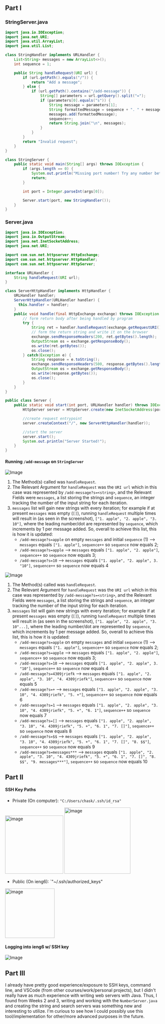 ## Part I
### StringServer.java
```java
import java.io.IOException;
import java.net.URI;
import java.util.ArrayList;
import java.util.List;

class StringHandler implements URLHandler {
    List<String> messages = new ArrayList<>();
    int sequence = 1;

    public String handleRequest(URI url) {
        if (url.getPath().equals("/")) {
            return "Add a message";
        } else {
            if (url.getPath().contains("/add-message")) {
                String[] parameters = url.getQuery().split("=");
                if (parameters[0].equals("s")) {
                    String message = parameters[1];
                    String formattedMessage = sequence + ". " + message;
                    messages.add(formattedMessage);
                    sequence++;
                    return String.join("\n", messages);
                }
            }
        }
        return "Invalid request";
    }
}

class StringServer {
    public static void main(String[] args) throws IOException {
        if (args.length == 0) {
            System.out.println("Missing port number! Try any number between 1024 to 49151");
            return;
        }

        int port = Integer.parseInt(args[0]);

        Server.start(port, new StringHandler());
    }
}
```

### Server.java
```java
import java.io.IOException;
import java.io.OutputStream;
import java.net.InetSocketAddress;
import java.net.URI;

import com.sun.net.httpserver.HttpExchange;
import com.sun.net.httpserver.HttpHandler;
import com.sun.net.httpserver.HttpServer;

interface URLHandler {
    String handleRequest(URI url);
}

class ServerHttpHandler implements HttpHandler {
    URLHandler handler;
    ServerHttpHandler(URLHandler handler) {
      this.handler = handler;
    }
    public void handle(final HttpExchange exchange) throws IOException {
        // form return body after being handled by program
        try {
            String ret = handler.handleRequest(exchange.getRequestURI());
            // form the return string and write it on the browser
            exchange.sendResponseHeaders(200, ret.getBytes().length);
            OutputStream os = exchange.getResponseBody();
            os.write(ret.getBytes());
            os.close();
        } catch(Exception e) {
            String response = e.toString();
            exchange.sendResponseHeaders(500, response.getBytes().length);
            OutputStream os = exchange.getResponseBody();
            os.write(response.getBytes());
            os.close();
        }
    }
}

public class Server {
    public static void start(int port, URLHandler handler) throws IOException {
        HttpServer server = HttpServer.create(new InetSocketAddress(port), 0);

        //create request entrypoint
        server.createContext("/", new ServerHttpHandler(handler));

        //start the server
        server.start();
        System.out.println("Server Started!");
    }
}
```

#### Running `/add-message` on `StringServer`
![Image](https://github-production-user-asset-6210df.s3.amazonaws.com/84103589/277199191-fc915ff2-cf1c-40ba-b61e-29a75108ab45.png)
1. The Method(s) called was `handleRequest`.
2. The Relevant Argument for `handleRequest` was the `URI url` which in this case was represented by `/add-message?s=<string>`, and the Relevant Fields were `messages`, a list storing the strings and `sequence`, an integer tracking the number of the input string for each iteration.
3. `messages` list will gain new strings with every iteration; for example if at present `messages` was empty (`[]`), running `handleRequest` multiple times will result in (as seen in the screenshot), `["1. apple", "2. apple", "3. 10"]`, where the leading number/dot are represented by `sequence`, which increments by 1 per message added. So, overall to achieve this list, this is how it is updated:
    - `/add-message?s=apple` on empty `messages` and initial `sequence` (1) --> `messages` equals `["1. apple"]`, `sequence++` so `sequence` now equals 2;
    - `/add-message?s=apple` --> `messages` equals `["1. apple", "2. apple"]`, `sequence++` so `sequence` now equals 3;
    - `/add-message?s=10` --> `messages` equals `["1. apple", "2. apple", 3. "10"]`, `sequence++` so `sequence` now equals 4

![Image](https://github-production-user-asset-6210df.s3.amazonaws.com/84103589/277199262-2d307cfa-5523-4257-9cf2-09359829c446.png)

1. The Method(s) called was `handleRequest`.
2. The Relevant Argument for `handleRequest` was the `URI url` which in this case was represented by `/add-message?s=<string>`, and the Relevant Fields were `messages`, a list storing the strings and `sequence`, an integer tracking the number of the input string for each iteration.
3. `messages` list will gain new strings with every iteration; for example if at present `messages` was empty (`[]`), running `handleRequest` multiple times will result in (as seen in the screenshot), `["1. apple", "2. apple", "3. 10"...]`, where the leading number/dot are represented by `sequence`, which increments by 1 per message added. So, overall to achieve this list, this is how it is updated:
    - `/add-message?s=apple` on empty `messages` and initial `sequence` (1) --> `messages` equals `["1. apple"]`, `sequence++` so `sequence` now equals 2;
    - `/add-message?s=apple` --> `messages` equals `["1. apple", "2. apple"]`, `sequence++` so `sequence` now equals 3;
    - `/add-message?s=10` --> `messages` equals `["1. apple", "2. apple", 3. "10"]`, `sequence++` so `sequence` now equals 4
    - `/add-message?s=4309jriefk` --> `messages` equals `["1. apple", "2. apple", "3. 10", "4. 4309jriefk"]`, `sequence++` so `sequence` now equals 5
    - `/add-message?s=+` --> `messages` equals `["1. apple", "2. apple", "3. 10", "4. 4309jriefk", "5. +"]`, `sequence++` so `sequence` now equals 6
    - `/add-message?s=1` --> `messages` equals `["1. apple", "2. apple", "3. 10", "4. 4309jriefk", "5. +", "6. 1"]`, `sequence++` so `sequence` now equals 7
    - `/add-message?s=[]` --> `messages` equals `["1. apple", "2. apple", "3. 10", "4. 4309jriefk", "5. +", "6. 1", "7. []"]`, `sequence++` so `sequence` now equals 8
    - `/add-message?s=$$` --> `messages` equals `["1. apple", "2. apple", "3. 10", "4. 4309jriefk", "5. +", "6. 1", "7. []", "8. $$"]`, `sequence++` so `sequence` now equals 9
    - `/add-message?s=messages***` --> `messages` equals `["1. apple", "2. apple", "3. 10", "4. 4309jriefk", "5. +", "6. 1", "7. []", "8. $$", "9. messages***"]`, `sequence++` so `sequence` now equals 10

## Part II
#### SSH Key Paths
- Private (On computer): `"C:/Users/chask/.ssh/id_rsa"`
<img width="189" alt="image" src="https://github.com/captcpt/cse15l-lab-reports/assets/84103589/f403e1f0-090e-4835-8f7f-e8f18331d138">
<img width="215" alt="image" src="https://github.com/captcpt/cse15l-lab-reports/assets/84103589/be73aa77-7fc9-46cb-b5fd-6e3f9ac54849">

- Public (On ieng6): `"~/.ssh/authorized_keys"
<img width="161" alt="image" src="https://github.com/captcpt/cse15l-lab-reports/assets/84103589/26cc8d0a-d69d-4834-aa5a-7a4dd2a441ea">

#### Logging into ieng6 w/ SSH key
![Image](https://github-production-user-asset-6210df.s3.amazonaws.com/84103589/277200328-f33cd2db-c4e1-42dc-aebe-feac315432f2.png)

## Part III
I already have pretty good experience/exposure to SSH keys, command line, and VSCode (from other courses/work/personal projects), but I didn't really have as much experience with writing web servers with Java. Thus, I found from Weeks 2 and 3, writing and working with the `NumberServer.java` and creating the string and search servers was something new and interesting to utilize. I'm curious to see how I could possibly use this tool/implementation for other/more advanced purposes in the future.
